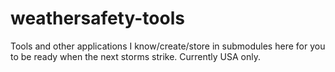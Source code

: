 # weathersafety-tools
Tools and other applications I know/create/store in submodules here for you to be ready when the next storms strike. Currently USA only.
